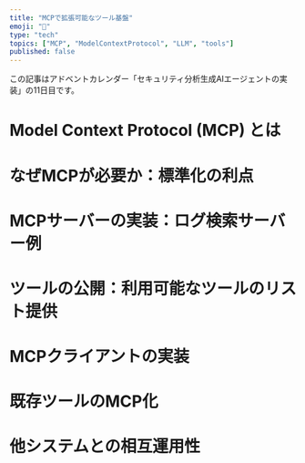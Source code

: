 ```yaml
---
title: "MCPで拡張可能なツール基盤"
emoji: "🤖"
type: "tech"
topics: ["MCP", "ModelContextProtocol", "LLM", "tools"]
published: false
---
```


この記事はアドベントカレンダー「セキュリティ分析生成AIエージェントの実装」の11日目です。

# Model Context Protocol (MCP) とは

# なぜMCPが必要か：標準化の利点

# MCPサーバーの実装：ログ検索サーバー例

# ツールの公開：利用可能なツールのリスト提供

# MCPクライアントの実装

# 既存ツールのMCP化

# 他システムとの相互運用性
